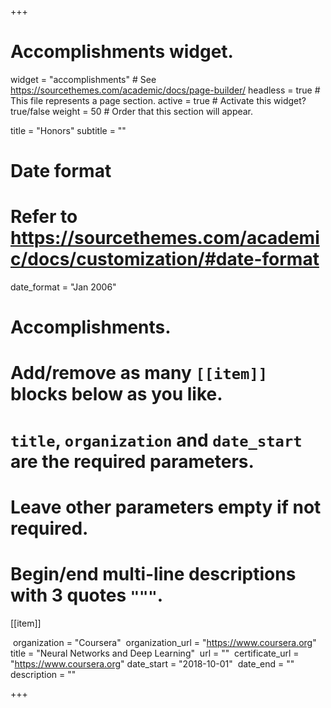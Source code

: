 +++
# Accomplishments widget.
widget = "accomplishments"  # See https://sourcethemes.com/academic/docs/page-builder/
headless = true  # This file represents a page section.
active = true  # Activate this widget? true/false
weight = 50  # Order that this section will appear.

title = "Honors"
subtitle = ""

# Date format
#   Refer to https://sourcethemes.com/academic/docs/customization/#date-format
date_format = "Jan 2006"

# Accomplishments.
#   Add/remove as many `[[item]]` blocks below as you like.
#   `title`, `organization` and `date_start` are the required parameters.
#   Leave other parameters empty if not required.
#   Begin/end multi-line descriptions with 3 quotes `"""`.

[[item]]

​	organization = "Coursera"
​	organization_url = "https://www.coursera.org"
​	title = "Neural Networks and Deep Learning"
​	url = ""
​	certificate_url = "https://www.coursera.org"
​	date_start = "2018-10-01"
​	date_end = ""
​	description = ""	

+++
